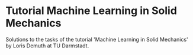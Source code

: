 # Tutorial Machine Learning in Solid Mechanics
Solutions to the tasks of the tutorial 'Machine Learning in Solid Mechanics' by Loris Demuth at TU Darmstadt. 
